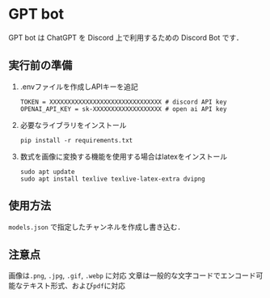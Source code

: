 GPT bot
=======
GPT bot は ChatGPT を Discord 上で利用するための Discord Bot です．

## 実行前の準備
1. .envファイルを作成しAPIキーを追記
    ```
    TOKEN = XXXXXXXXXXXXXXXXXXXXXXXXXXXXXXX # discord API key
    OPENAI_API_KEY = sk-XXXXXXXXXXXXXXXXXXX # open ai API key
    ```
2. 必要なライブラリをインストール  
    ```
    pip install -r requirements.txt
    ```
3. 数式を画像に変換する機能を使用する場合はlatexをインストール
    ```
    sudo apt update
    sudo apt install texlive texlive-latex-extra dvipng
    ```
## 使用方法
`models.json` で指定したチャンネルを作成し書き込む．

## 注意点
画像は`.png`, `.jpg`, `.gif`, `.webp` に対応
文章は一般的な文字コードでエンコード可能なテキスト形式、および`pdf`に対応
